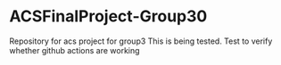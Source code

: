 # ACSFinalProject-Group30
Repository for acs project for group3
This is being tested.
Test to verify whether github actions are working
